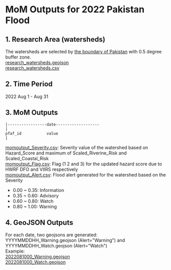 # MoM Outputs for 2022 Pakistan Flood
## 1. Research Area (watersheds)
The watersheds are selected by [the boundary of Pakistan](../Pakistan_boundary.geojson) with 0.5 degree buffer zone.  
[research_watersheds.geojson](research_watersheds.geojson)  
[research_watersheds.csv](research_watersheds.csv)
## 2. Time Period
2022 Aug 1 - Aug 31  
## 3. MoM Outputs

```
|-----------------date-------------------
|
pfaf_id           value
|
```
[momoutput_Severity.csv](momoutput_Severity.csv): Severity value of the watershed based on Hazard_Score and maximum of Scaled_Riverine_Risk and Scaled_Coastal_Risk    
[momoutput_Flag.csv](momoutput_Flag.csv): Flag (1 2 and 3) for the updated hazard score due to HWRF DFO and VIIRS respectively   
[momoutput_Alert.csv](momoutput_Alert.csv): Flood alert generated for the watershed based on the Severity 
* 0.00 ~ 0.35: Information
* 0.35 ~ 0.60: Advisory
* 0.60 ~ 0.80: Watch
* 0.80 ~ 1.00: Warning 
## 4. GeoJSON Outputs
For each date, two geojsons are generated: YYYYMMDDHH_Warning.geojson (Alert="Warning") and YYYYMMDDHH_Watch.geojson (Alert="Watch")  
Example:  
[2022081000_Warning.geojson](geojson/2022081000_Warning.geojson)  
[2022081000_Watch.geojson](geojson/2022081000_Watch.geojson) 
